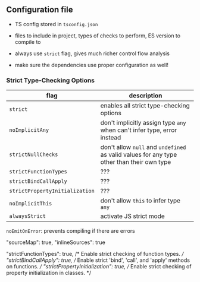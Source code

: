 ## Configuration file

<!-- ToDo: Finish -->

- TS config stored in `tsconfig.json`
- files to include in project, types of checks to perform, ES version to compile to

- always use `strict` flag, gives much richer control flow analysis
- make sure the dependencies use proper configuration as well!

### Strict Type-Checking Options

| flag | description |
| ---- | ----------- |
| `strict` | enables all strict type-checking options |
| `noImplicitAny` | don't implicitly assign type `any` when can't infer type, error instead |
| `strictNullChecks` | don't allow `null` and `undefined` as valid values for any type other than their own type |
| `strictFunctionTypes` | ??? |
| `strictBindCallApply` | ??? |
| `strictPropertyInitialization` | ??? |
| `noImplicitThis` | don't allow `this` to infer type `any` |
| `alwaysStrict` | activate JS strict mode |


`noEmitOnError`: prevents compiling if there are errors

"sourceMap": true,
"inlineSources": true

 "strictFunctionTypes": true,           /* Enable strict checking of function types. */
 "strictBindCallApply": true,           /* Enable strict 'bind', 'call', and 'apply' methods on functions. */
 "strictPropertyInitialization": true,  /* Enable strict checking of property initialization in classes. */